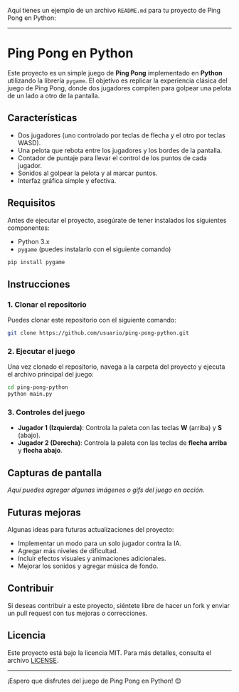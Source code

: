 Aquí tienes un ejemplo de un archivo `README.md` para tu proyecto de Ping Pong en Python:

---

# Ping Pong en Python

Este proyecto es un simple juego de **Ping Pong** implementado en **Python** utilizando la librería `pygame`. El objetivo es replicar la experiencia clásica del juego de Ping Pong, donde dos jugadores compiten para golpear una pelota de un lado a otro de la pantalla.

## Características

- Dos jugadores (uno controlado por teclas de flecha y el otro por teclas WASD).
- Una pelota que rebota entre los jugadores y los bordes de la pantalla.
- Contador de puntaje para llevar el control de los puntos de cada jugador.
- Sonidos al golpear la pelota y al marcar puntos.
- Interfaz gráfica simple y efectiva.

## Requisitos

Antes de ejecutar el proyecto, asegúrate de tener instalados los siguientes componentes:

- Python 3.x
- `pygame` (puedes instalarlo con el siguiente comando)

```bash
pip install pygame
```

## Instrucciones

### 1. Clonar el repositorio

Puedes clonar este repositorio con el siguiente comando:

```bash
git clone https://github.com/usuario/ping-pong-python.git
```

### 2. Ejecutar el juego

Una vez clonado el repositorio, navega a la carpeta del proyecto y ejecuta el archivo principal del juego:

```bash
cd ping-pong-python
python main.py
```

### 3. Controles del juego

- **Jugador 1 (Izquierda)**: Controla la paleta con las teclas **W** (arriba) y **S** (abajo).
- **Jugador 2 (Derecha)**: Controla la paleta con las teclas de **flecha arriba** y **flecha abajo**.

## Capturas de pantalla

_Aquí puedes agregar algunas imágenes o gifs del juego en acción._

## Futuras mejoras

Algunas ideas para futuras actualizaciones del proyecto:

- Implementar un modo para un solo jugador contra la IA.
- Agregar más niveles de dificultad.
- Incluir efectos visuales y animaciones adicionales.
- Mejorar los sonidos y agregar música de fondo.

## Contribuir

Si deseas contribuir a este proyecto, siéntete libre de hacer un fork y enviar un pull request con tus mejoras o correcciones.

## Licencia

Este proyecto está bajo la licencia MIT. Para más detalles, consulta el archivo [LICENSE](LICENSE).

---

¡Espero que disfrutes del juego de Ping Pong en Python! 😊

